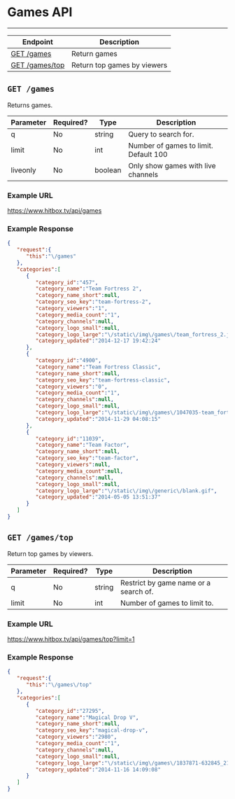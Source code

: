 # Games API
***

| Endpoint | Description |
| ---- | --------------- |
| [GET /games](/games.md#get-games) | Return games |
| [GET /games/top](/games.md#get-gamestop) | Return top games by viewers |

## `GET /games`

Returns games. 

| Parameter | Required? | Type | Description |
| --- | --- | --- | --- |
| q | No | string | Query to search for. |
| limit | No | int | Number of games to limit. Default 100 |
| liveonly | No | boolean | Only show games with live channels |

### Example URL

https://www.hitbox.tv/api/games

### Example Response 

```json
{
   "request":{
      "this":"\/games"
   },
   "categories":[
      {
         "category_id":"457",
         "category_name":"Team Fortress 2",
         "category_name_short":null,
         "category_seo_key":"team-fortress-2",
         "category_viewers":"1",
         "category_media_count":"1",
         "category_channels":null,
         "category_logo_small":null,
         "category_logo_large":"\/static\/img\/games\/team_fortress_2.jpg",
         "category_updated":"2014-12-17 19:42:24"
      },
      {
         "category_id":"4900",
         "category_name":"Team Fortress Classic",
         "category_name_short":null,
         "category_seo_key":"team-fortress-classic",
         "category_viewers":"0",
         "category_media_count":"1",
         "category_channels":null,
         "category_logo_small":null,
         "category_logo_large":"\/static\/img\/games\/1047035-team_fortress_classic_box.jpg",
         "category_updated":"2014-11-29 04:08:15"
      },
      {
         "category_id":"11039",
         "category_name":"Team Factor",
         "category_name_short":null,
         "category_seo_key":"team-factor",
         "category_viewers":null,
         "category_media_count":null,
         "category_channels":null,
         "category_logo_small":null,
         "category_logo_large":"\/static\/img\/generic\/blank.gif",
         "category_updated":"2014-05-05 13:51:37"
      }
   ]
}
```


## `GET /games/top`

Return top games by viewers. 

| Parameter | Required? | Type | Description |
| --- | --- | --- | --- |
| q | No | string | Restrict by game name or a search of. |
| limit | No | int | Number of games to limit to. |

### Example URL

https://www.hitbox.tv/api/games/top?limit=1

### Example Response

```json
{
   "request":{
      "this":"\/games\/top"
   },
   "categories":[
      {
         "category_id":"27295",
         "category_name":"Magical Drop V",
         "category_name_short":null,
         "category_seo_key":"magical-drop-v",
         "category_viewers":"2980",
         "category_media_count":"1",
         "category_channels":null,
         "category_logo_small":null,
         "category_logo_large":"\/static\/img\/games\/1837871-632845_213931_front.jpg",
         "category_updated":"2014-11-16 14:09:08"
      }
   ]
}
```
